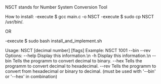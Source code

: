 NSCT stands for Number System Conversion Tool

How to install:
-execute $ gcc main.c -o NSCT
-execute $ sudo cp NSCT /usr/bin/.

OR

-execute $ sudo bash install_and_implement.sh




Usage: NSCT [decimal number] [flags]
Example: NSCT 1001 --bin --rev
Options:
  --help                   Display this information.\n
   -h                      Display this information.\n
  --bin                    Tells the programm to convert decimal to binary.
  --hex                    Tells the programm to convert decimal to hexadecimal.
  --rev                    Tells the programm to convert from hexadecimal or binary to decimal. (must be used with '--bin' or '--hex' in combination)
